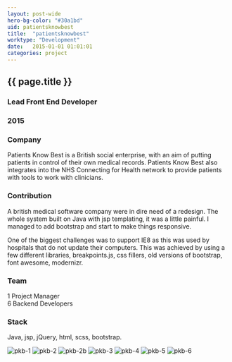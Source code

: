 ```yaml
---
layout: post-wide
hero-bg-color: "#30a1bd"
uid: patientsknowbest
title:  "patientsknowbest"
worktype: "Development"
date:   2015-01-01 01:01:01
categories: project
---
```



<div class="project-description">
  <div class="row clearfix">
    <div class="col">
      <h2 class="project-title">{{ page.title }}</h2>
      <h3>Lead Front End Developer</h3>
      <h3>2015</h3>
    </div>
    <div class="col">
      <h3>
        Company
      </h3>
      <p>
      Patients Know Best is a British social enterprise, with an aim of putting patients in control of their own medical records. Patients Know Best also integrates into the NHS Connecting for Health network to provide patients with tools to work with clinicians.
      </p>
    </div>
    <div class="col">
      <h3>Contribution</h3>
      <p>
        A british medical software company were in dire need of a redesign.  The whole system built on Java with jsp templating, it was a little painful.  I managed to add bootstrap and start to make things responsive.
      </p>
      <p>
        One of the biggest challenges was to support IE8 as this was used by hospitals that do not update their computers.  This was achieved by using a few different libraries, breakpoints.js, css fillers, old versions of bootstrap, font awesome, modernizr.
      </p>
    </div>
    <div class="col">
      <h3>Team</h3>
      <p>
        1 Project Manager<br/>
        6 Backend Developers
      </p>
      <h3>Stack</h3>
      <p>
        Java, jsp, jQuery, html, scss, bootstrap.
      </p>
    </div>
  </div>
</div>

<div class="showcase passworded">
  <img src="/img/patientsknowbest/pkb-1.jpg" alt="pkb-1">
  <img src="/img/patientsknowbest/pkb-2.jpg" alt="pkb-2">
  <img src="/img/patientsknowbest/pkb-2b.jpg" alt="pkb-2b">
  <img src="/img/patientsknowbest/pkb-3.jpg" alt="pkb-3">
  <img src="/img/patientsknowbest/pkb-4.jpg" alt="pkb-4">
  <img src="/img/patientsknowbest/pkb-5.jpg" alt="pkb-5">
  <img src="/img/patientsknowbest/pkb-6.jpg" alt="pkb-6">
</div>
